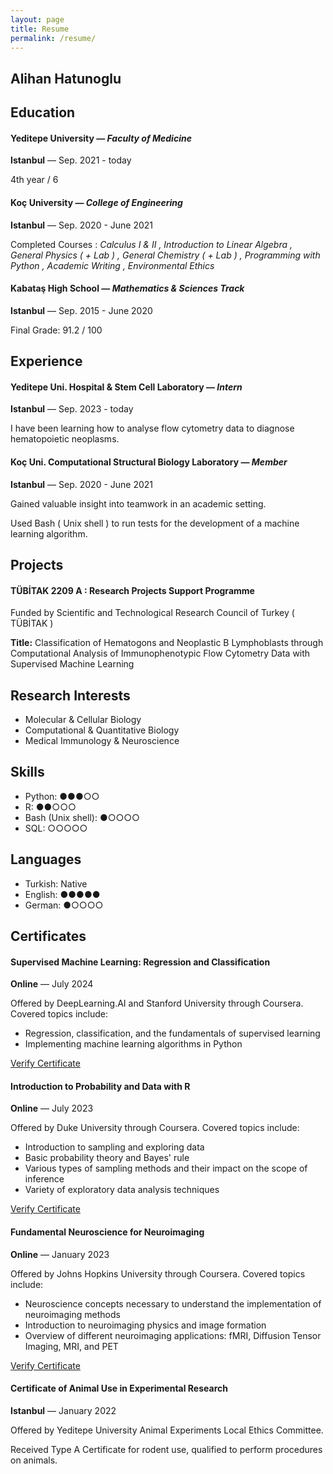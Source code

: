 ```yaml
---
layout: page
title: Resume 
permalink: /resume/
---
```


## Alihan Hatunoglu

## Education

#### Yeditepe University — *Faculty of Medicine*
**Istanbul** — Sep. 2021 - today

4th year / 6

#### Koç University — *College of Engineering*
**Istanbul** — Sep. 2020 - June 2021

Completed Courses : *Calculus I & II , Introduction to Linear Algebra , General Physics ( + Lab ) , General Chemistry ( + Lab ) , Programming with Python , Academic Writing , Environmental Ethics*

#### Kabataş High School — *Mathematics & Sciences Track*
**Istanbul** — Sep. 2015 - June 2020

Final Grade: 91.2 / 100

## Experience

#### Yeditepe Uni. Hospital & Stem Cell Laboratory — *Intern*
**Istanbul** — Sep. 2023 - today

I have been learning how to analyse flow cytometry data to diagnose hematopoietic neoplasms.

#### Koç Uni. Computational Structural Biology Laboratory — *Member*
**Istanbul** — Sep. 2020 - June 2021

Gained valuable insight into teamwork in an academic setting. 

Used Bash ( Unix shell ) to run tests for the development of a machine learning algorithm.

## Projects

#### TÜBİTAK 2209 A : Research Projects Support Programme

Funded by Scientific and Technological Research Council of Turkey ( TÜBİTAK )

**Title:** Classification of Hematogons and Neoplastic B Lymphoblasts through Computational Analysis of Immunophenotypic Flow Cytometry Data with Supervised Machine Learning

## Research Interests

- Molecular & Cellular Biology
- Computational & Quantitative Biology
- Medical Immunology & Neuroscience

## Skills

- Python: ●●●○○
- R: ●●○○○
- Bash (Unix shell): ●○○○○
- SQL: ○○○○○

## Languages

- Turkish: Native
- English: ●●●●●
- German: ●○○○○

## Certificates

#### Supervised Machine Learning: Regression and Classification
**Online** — July 2024

Offered by DeepLearning.AI and Stanford University through Coursera. Covered topics include:

- Regression, classification, and the fundamentals of supervised learning
- Implementing machine learning algorithms in Python

[Verify Certificate](https://coursera.org/verify/STD7ADPMSAWX)

#### Introduction to Probability and Data with R
**Online** — July 2023

Offered by Duke University through Coursera. Covered topics include:

- Introduction to sampling and exploring data
- Basic probability theory and Bayes' rule
- Various types of sampling methods and their impact on the scope of inference
- Variety of exploratory data analysis techniques

[Verify Certificate](https://coursera.org/verify/56PSKYLY7CVK)

#### Fundamental Neuroscience for Neuroimaging
**Online** — January 2023

Offered by Johns Hopkins University through Coursera. Covered topics include:

- Neuroscience concepts necessary to understand the implementation of neuroimaging methods
- Introduction to neuroimaging physics and image formation
- Overview of different neuroimaging applications: fMRI, Diffusion Tensor Imaging, MRI, and PET

[Verify Certificate](https://coursera.org/verify/NK5332ZNTJZE)

#### Certificate of Animal Use in Experimental Research
**Istanbul** — January 2022

Offered by Yeditepe University Animal Experiments Local Ethics Committee.

Received Type A Certificate for rodent use, qualified to perform procedures on animals.

